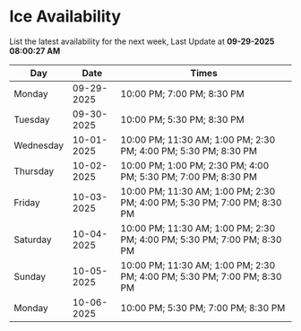 # Ice Availability

List the latest availability for the next week, Last Update at **09-29-2025 08:00:27 AM**

| Day         | Date        | Times       |
| ----------- | ----------- | ----------- |
|Monday|09-29-2025|10:00 PM; 7:00 PM; 8:30 PM|
|Tuesday|09-30-2025|10:00 PM; 5:30 PM; 8:30 PM|
|Wednesday|10-01-2025|10:00 PM; 11:30 AM; 1:00 PM; 2:30 PM; 4:00 PM; 5:30 PM; 8:30 PM|
|Thursday|10-02-2025|10:00 PM; 1:00 PM; 2:30 PM; 4:00 PM; 5:30 PM; 7:00 PM; 8:30 PM|
|Friday|10-03-2025|10:00 PM; 11:30 AM; 1:00 PM; 2:30 PM; 4:00 PM; 5:30 PM; 7:00 PM; 8:30 PM|
|Saturday|10-04-2025|10:00 PM; 11:30 AM; 1:00 PM; 2:30 PM; 4:00 PM; 5:30 PM; 7:00 PM; 8:30 PM|
|Sunday|10-05-2025|10:00 PM; 11:30 AM; 1:00 PM; 2:30 PM; 4:00 PM; 5:30 PM; 7:00 PM; 8:30 PM|
|Monday|10-06-2025|10:00 PM; 5:30 PM; 7:00 PM; 8:30 PM|
